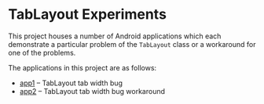 # TabLayout Experiments

This project houses a number of Android applications which each demonstrate a particular problem of the `TabLayout` class or a workaround for one of the problems.

The applications in this project are as follows:

* [app1](app1) – TabLayout tab width bug
* [app2](app2) – TabLayout tab width bug workaround
